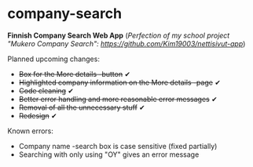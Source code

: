 # company-search
**Finnish Company Search Web App**
(*Perfection of my school project "Mukero Company Search": https://github.com/Kim19003/nettisivut-app*)

Planned upcoming changes:
- ~~Box for the More details -button~~ ✔
- ~~Highlighted company information on the More details -page~~ ✔
- ~~Code cleaning~~ ✔
- ~~Better error handling and more reasonable error messages~~ ✔
- ~~Removal of all the unnecessary stuff~~ ✔
- ~~Redesign~~ ✔

Known errors:
- Company name -search box is case sensitive (fixed partially)
- Searching with only using "OY" gives an error message
